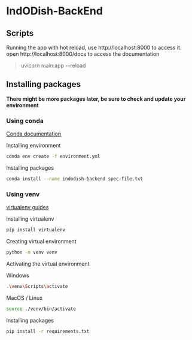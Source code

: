# IndODish-BackEnd

## Scripts

Running the app with hot reload, use http://localhost:8000 to access it.
open http://localhost:8000/docs to access the documentation

> uvicorn main:app --reload

## Installing packages

**There might be more packages later, be sure to check and update your environment**

### Using conda

[Conda documentation](https://conda.io/projects/conda/en/latest/user-guide/tasks/manage-environments.html)

Installing environment

```bash
conda env create -f environment.yml
```

Installing packages

```bash
conda install --name indodish-backend spec-file.txt
```

### Using venv

[virtualenv guides](https://packaging.python.org/en/latest/guides/installing-using-pip-and-virtual-environments/#creating-a-virtual-environment)

Installing virtualenv

```bash
pip install virtualenv
```

Creating virtual environment

```bash
python -m venv venv
```

Activating the virtual environment

Windows

```bash
.\venv\Scripts\activate
```

MacOS / Linux

```bash
source ./venv/bin/activate
```

Installing packages

```bash
pip install -r requirements.txt
```

